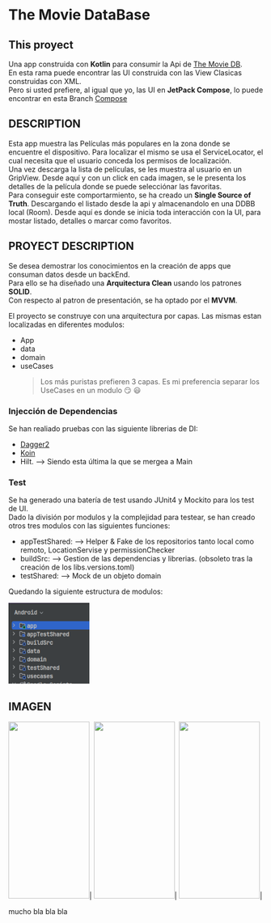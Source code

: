 # The Movie DataBase

## This proyect 

Una app construida con **Kotlin** para consumir la Api de [The Movie DB](https://www.themoviedb.org/).  
En esta rama puede encontrar las UI construida con las View Clasicas construidas con XML.  
Pero si usted prefiere, al igual que yo, las  UI en **JetPack Compose**, lo puede encontrar en esta Branch [Compose](https://github.com/jorgesanme/the_movie_db/tree/ComposeUI) 

## DESCRIPTION
Esta app muestra las Películas más populares en la zona donde se encuentre el dispositivo. Para localizar el mismo se usa el ServiceLocator, el cual necesita que el usuario conceda los permisos de localización.  
Una vez descarga la lista de películas, se les muestra al usuario en un GripView. Desde aquí y con un click en cada imagen, se le presenta los detalles de la película donde se puede selecciónar las favoritas.  
Para conseguir este comportarmiento, se ha creado un **Single Source of Truth**. Descargando el listado desde la api y almacenandolo en una DDBB local (Room). Desde aquí es donde se inicia toda interacción con la UI, para mostar listado, detalles o marcar como favoritos.


## PROYECT DESCRIPTION
Se desea demostrar los conocimientos en la creación de apps que consuman datos desde un backEnd.  
Para ello se ha diseñado una **Arquitectura Clean** usando los patrones **SOLID**.  
Con respecto al patron de presentación, se ha optado por el  **MVVM**.  


El proyecto se construye con una arquitectura por capas. Las mismas estan localizadas en diferentes modulos:
* App
* data
* domain
* useCases
  > Los más puristas prefieren 3 capas. Es mi preferencia separar los UseCases en un modulo 😏 😃

### Injección de Dependencias
  Se han realiado pruebas con las siguiente librerias de DI:
  * [Dagger2](https://github.com/jorgesanme/the_movie_db/tree/DI_5-5_dagger2)
  * [Koin](https://github.com/jorgesanme/the_movie_db/tree/DI_5-2_Koin)
  * Hilt.  --> Siendo esta última la que se mergea a Main

### Test
  Se ha generado una batería de test usando JUnit4 y Mockito para los test de UI.  
  Dado la división por modulos y la complejidad para testear, se han creado otros tres modulos con las siguientes funciones:
  * appTestShared: --> Helper & Fake de los repositorios tanto local como remoto, LocationServise y permissionChecker
  * buildSrc: --> Gestion de las dependencias y librerias. (obsoleto tras la creación de los libs.versions.toml)
  * testShared: --> Mock de un objeto domain

Quedando la siguiente estructura de modulos:

<img src="https://github.com/jorgesanme/the_movie_db/blob/main/images/modules.png" width="160" height="160" />
  
## IMAGEN

<img src="https://github.com/jorgesanme/Compose_Marvel_Api/blob/main/images/op.gif" width="160" height="350" />|
<img src="https://github.com/jorgesanme/Compose_Marvel_Api/blob/main/images/segund.gif" width="160" height="350" />|
<img src="https://github.com/jorgesanme/Compose_Marvel_Api/blob/main/images/detall.gif" width="160" height="350" />|

mucho bla bla bla
